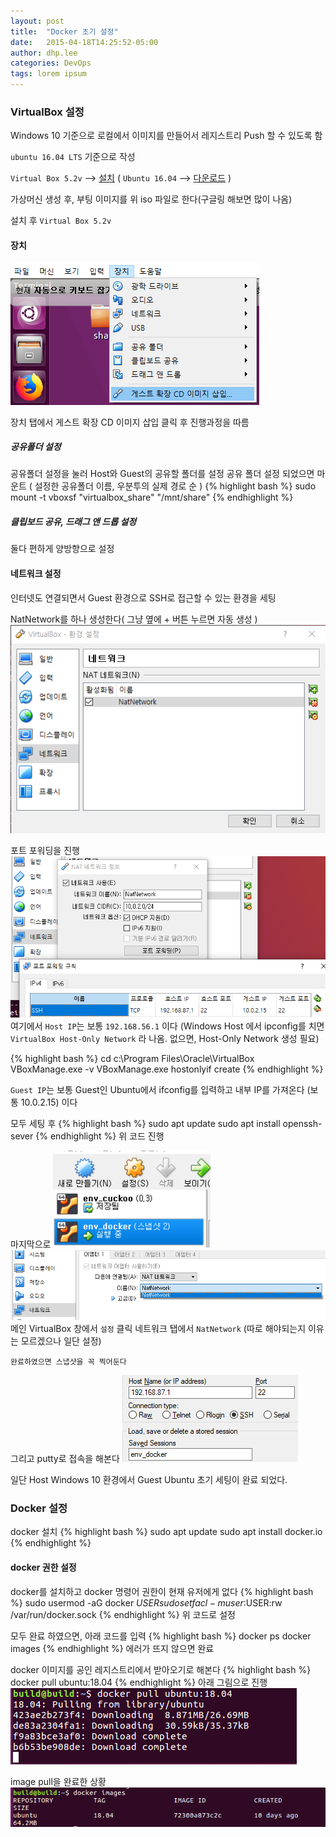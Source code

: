 ```yaml
---
layout: post
title:  "Docker 초기 설정"
date:   2015-04-18T14:25:52-05:00
author: dhp.lee
categories: DevOps
tags: lorem ipsum
---
```


### VirtualBox 설정

Windows 10 기준으로 로컬에서 이미지를 만들어서 레지스트리 Push 할 수 있도록 함

`ubuntu 16.04 LTS` 기준으로 작성

`Virtual Box 5.2v` --> [설치](https://www.virtualbox.org/wiki/Download_Old_Builds_5_2)
( `Ubuntu 16.04`   --> [다운로드](http://releases.ubuntu.com/16.04/) )

가상머신 생성 후, 부팅 이미지를 위 iso 파일로 한다(구글링 해보면 많이 나옴)

설치 후 `Virtual Box 5.2v`


#### 장치

<a href="/assets/devops/docker/01.png" data-lightbox="falcon9-small" data-title="Check out the Falcon 9 from SpaceX">
  <img src="/assets/devops/docker/01.png" title="장치 설정">
</a>

장치 탭에서
게스트 확장 CD 이미지 삽입 클릭 후 진행과정을 따름

##### 공유폴더 설정
공유폴더 설정을 눌러 Host와 Guest의 공유할 폴더를 설정
공유 폴더 설정 되었으면 마운트 ( 설정한 공유폴더 이름, 우분투의 실제 경로 순 )
{% highlight bash %}
sudo mount -t vboxsf "virtualbox_share" "/mnt/share"
{% endhighlight %}

##### 클립보드 공유, 드래그 앤 드롭 설정
둘다 편하게 양방향으로 설정

#### 네트워크 설정
인터넷도 연결되면서 Guest 환경으로 SSH로 접근할 수 있는 환경을 세팅

NatNetwork를 하나 생성한다( 그냥 옆에 + 버튼 누르면 자동 생성 )
<a href="/assets/devops/docker/02.png" data-lightbox="falcon9-small" data-title="Check out the Falcon 9 from SpaceX">
  <img src="/assets/devops/docker/02.png" title="네트워크 설정">
</a>

포트 포워딩을 진행
<a href="/assets/devops/docker/03.png" data-lightbox="falcon9-small" data-title="Check out the Falcon 9 from SpaceX">
  <img src="/assets/devops/docker/03.png" title="네트워크 설정">
</a>
여기에서 `Host IP`는 보통 `192.168.56.1` 이다
(Windows Host 에서 ipconfig를 치면 `VirtualBox Host-Only Network` 라 나옴. 없으면, Host-Only Network 생성 필요)

{% highlight bash %}
cd c:\Program Files\Oracle\VirtualBox
VBoxManage.exe -v
VBoxManage.exe hostonlyif create
{% endhighlight %}

`Guest IP`는 보통 Guest인 Ubuntu에서 ifconfig를 입력하고 내부 IP를 가져온다
(보통 10.0.2.15) 이다

모두 세팅 후
{% highlight bash %}
sudo apt update
sudo apt install openssh-sever
{% endhighlight %}
위 코드 진행

마지막으로
<a href="/assets/devops/docker/04.png" data-lightbox="falcon9-small" data-title="Check out the Falcon 9 from SpaceX">
  <img src="/assets/devops/docker/04.png" title="네트워크 설정" width="50%" height="50%">
</a>
<a href="/assets/devops/docker/05.png" data-lightbox="falcon9-small" data-title="Check out the Falcon 9 from SpaceX">
  <img src="/assets/devops/docker/05.png" title="네트워크 설정">
</a>
메인 VirtualBox 창에서 `설정` 클릭
네트워크 탭에서 `NatNetwork`
(따로 해야되는지 이유는 모르겠으나 일단 설정)

`완료하였으면 스냅샷을 꼭 찍어둔다`

그리고 putty로 접속을 해본다
<a href="/assets/devops/docker/06.png" data-lightbox="falcon9-small" data-title="Check out the Falcon 9 from SpaceX">
  <img src="/assets/devops/docker/06.png" title="Putty 접속">
</a>

일단 Host Windows 10 환경에서 Guest Ubuntu 초기 세팅이 완료 되었다.


### Docker 설정

docker 설치
{% highlight bash %}
sudo apt update
sudo apt install docker.io
{% endhighlight %}

#### docker 권한 설정

docker를 설치하고 docker 명령어 권한이 현재 유저에게 없다
{% highlight bash %}
sudo usermod -aG docker $USER
sudo setfacl -m user:$USER:rw /var/run/docker.sock
{% endhighlight %}
위 코드로 설정

모두 완료 하였으면, 아래 코드를 입력
{% highlight bash %}
docker ps
docker images
{% endhighlight %}
에러가 뜨지 않으면 완료

docker 이미지를 공인 레지스트리에서 받아오기로 해본다
{% highlight bash %}
docker pull ubuntu:18.04
{% endhighlight %}
아래 그림으로 진행
<a href="/assets/devops/docker/07.png" data-lightbox="falcon9-small" data-title="Check out the Falcon 9 from SpaceX">
  <img src="/assets/devops/docker/07.png" title="Putty 접속">
</a>

image pull을 완료한 상황
<a href="/assets/devops/docker/08.png" data-lightbox="falcon9-small" data-title="Check out the Falcon 9 from SpaceX">
  <img src="/assets/devops/docker/08.png" title="Putty 접속">
</a>
